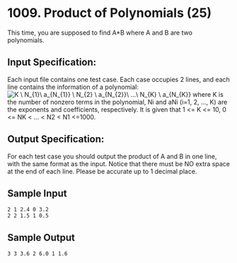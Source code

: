 # 1009. Product of Polynomials (25)
This time, you are supposed to find A*B where A and B are two polynomials.

## Input Specification:

Each input file contains one test case. Each case occupies 2 lines, and each line contains the information of a polynomial:
<img src="http://latex.codecogs.com/gif.latex?\inline&space;K&space;\&space;N_{1}\&space;a_{N_{1}}&space;\&space;N_{2}&space;\&space;a_{N_{2}}\&space;...\&space;N_{K}&space;\&space;a_{N_{K}}" title="K \ N_{1}\ a_{N_{1}} \ N_{2} \ a_{N_{2}}\ ...\ N_{K} \ a_{N_{K}}" />
 where K is the number of nonzero terms in the polynomial, Ni and aNi (i=1, 2, ..., K) are the exponents and coefficients, respectively. It is given that 1 <= K <= 10, 0 <= NK < ... < N2 < N1 <=1000.

## Output Specification:

For each test case you should output the product of A and B in one line, with the same format as the input. Notice that there must be NO extra space at the end of each line. Please be accurate up to 1 decimal place.

## Sample Input
```
2 1 2.4 0 3.2
2 2 1.5 1 0.5
```
## Sample Output
```
3 3 3.6 2 6.0 1 1.6
```
